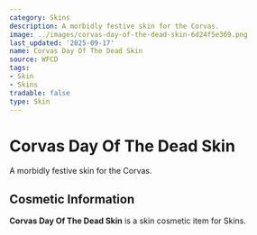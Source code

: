 ```yaml
---
category: Skins
description: A morbidly festive skin for the Corvas.
image: ../images/corvas-day-of-the-dead-skin-6d24f5e369.png
last_updated: '2025-09-17'
name: Corvas Day Of The Dead Skin
source: WFCD
tags:
- Skin
- Skins
tradable: false
type: Skin
---
```


# Corvas Day Of The Dead Skin

A morbidly festive skin for the Corvas.

## Cosmetic Information

**Corvas Day Of The Dead Skin** is a skin cosmetic item for Skins.


